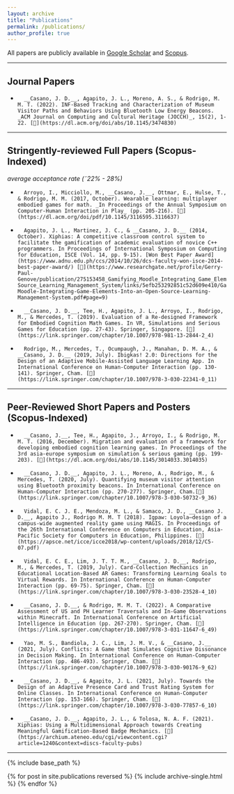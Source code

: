 ```yaml
---
layout: archive
title: "Publications"
permalink: /publications/
author_profile: true
---
```


All papers are publicly available in [Google Scholar](https://scholar.google.com/citations?user=79YLkoYAAAAJ&hl=en) and [Scopus](https://www.scopus.com/authid/detail.uri?authorId=57192978226).

---

## Journal Papers

*       __Casano, J. D.__, Agapito, J. L., Moreno, A. S., & Rodrigo, M. M. T. (2022). INF-Based Tracking and Characterization of Museum Visitor Paths and Behaviors Using Bluetooth Low Energy Beacons. _ACM Journal on Computing and Cultural Heritage (JOCCH)_, 15(2), 1-22. [📝](https://dl.acm.org/doi/abs/10.1145/3474830)

---

## Stringently-reviewed Full Papers (Scopus-Indexed)
_average acceptance rate (˜22% - 28%)_
*       Arroyo, I., Micciollo, M., __Casano, J.__, Ottmar, E., Hulse, T., & Rodrigo, M. M. (2017, October). Wearable learning: multiplayer embodied games for math. _In Proceedings of the Annual Symposium on Computer-Human Interaction in Play_ (pp. 205-216). [📝](https://dl.acm.org/doi/pdf/10.1145/3116595.3116637)
*       Agapito, J. L., Martinez, J. C., & __Casano, J. D.__ (2014, October). Xiphias: A competitive classroom control system to facilitate the gamification of academic evaluation of novice C++ programmers. In Proceedings of International Symposium on Computing for Education, ISCE (Vol. 14, pp. 9-15). [Won Best Paper Award](https://www.adnu.edu.ph/ccs/2014/10/26/dcs-faculty-won-isce-2014-best-paper-award/) [📝](https://www.researchgate.net/profile/Gerry-Paul-Genove/publication/275153458_Gamifying_Moodle_Integrating_Game_Elements_Into_an_Open-Source_Learning_Management_System/links/5efb253292851c52d609e410/Gamifying-Moodle-Integrating-Game-Elements-Into-an-Open-Source-Learning-Management-System.pdf#page=9)
*       __Casano, J. D.__, Tee, H., Agapito, J. L., Arroyo, I., Rodrigo, M., & Mercedes, T. (2019). Evaluation of a Re-designed Framework for Embodied Cognition Math Games. In VR, Simulations and Serious Games for Education (pp. 27-43). Springer, Singapore. [📝](https://link.springer.com/chapter/10.1007/978-981-13-2844-2_4)
*       Rodrigo, M., Mercedes, T., Ocumpaugh, J., Manahan, D. M. A., & __Casano, J. D.__ (2019, July). Ibigkas! 2.0: Directions for the Design of an Adaptive Mobile-Assisted Language Learning App. In International Conference on Human-Computer Interaction (pp. 130-141). Springer, Cham. [📝](https://link.springer.com/chapter/10.1007/978-3-030-22341-0_11)

---

## Peer-Reviewed Short Papers and Posters (Scopus-Indexed)

*       __Casano, J.__, Tee, H., Agapito, J., Arroyo, I., & Rodrigo, M. M. T. (2016, December). Migration and evaluation of a framework for developing embodied cognition learning games. In Proceedings of the 3rd asia-europe symposium on simulation & serious gaming (pp. 199-203). [📝](https://dl.acm.org/doi/abs/10.1145/3014033.3014035)
*       __Casano, J. D.__, Agapito, J. L., Moreno, A., Rodrigo, M., & Mercedes, T. (2020, July). Quantifying museum visitor attention using Bluetooth proximity beacons. In International Conference on Human-Computer Interaction (pp. 270-277). Springer, Cham.[📝](https://link.springer.com/chapter/10.1007/978-3-030-50732-9_36)
*       Vidal, E. C. J. E., Mendoza, M. L., & Samaco, J. D., __Casano J. D.__, Agapito J., Rodrigo M. M. T (2018). Igpaw: Loyola—design of a campus-wide augmented reality game using MAGIS. In Proceedings of the 26th International Conference on Computers in Education, Asia-Pacific Society for Computers in Education, Philippines. [📝](https://apsce.net/icce/icce2018/wp-content/uploads/2018/12/C5-07.pdf)
*       Vidal, E. C. E., Lim, J. T. T. M., __Casano, J. D.__, Rodrigo, M., & Mercedes, T. (2019, July). Card-Collection Mechanics in Educational Location-Based AR Games: Transforming Learning Goals to Virtual Rewards. In International Conference on Human-Computer Interaction (pp. 69-75). Springer, Cham. [📝](https://link.springer.com/chapter/10.1007/978-3-030-23528-4_10)
*       __Casano, J. D.__, & Rodrigo, M. M. T. (2022). A Comparative Assessment of US and PH Learner Traversals and In-Game Observations within Minecraft. In International Conference on Artificial Intelligence in Education (pp. 267-270). Springer, Cham. [📝](https://link.springer.com/chapter/10.1007/978-3-031-11647-6_49)
*       Yao, M. S., Bandiola, J. C., Lim, J. M. V., & __Casano, J.__ (2021, July). Conflicts: A Game that Simulates Cognitive Dissonance in Decision Making. In International Conference on Human-Computer Interaction (pp. 486-493). Springer, Cham. [📝](https://link.springer.com/chapter/10.1007/978-3-030-90176-9_62)
*       __Casano, J. D.__, & Agapito, J. L. (2021, July). Towards the Design of an Adaptive Presence Card and Trust Rating System for Online Classes. In International Conference on Human-Computer Interaction (pp. 153-166). Springer, Cham. [📝](https://link.springer.com/chapter/10.1007/978-3-030-77857-6_10)
*       __Casano, J. D.__, Agapito, J. L., & Tolosa, N. A. F. (2021). Xiphias: Using a Multidimensional Approach towards Creating Meaningful Gamification-Based Badge Mechanics. [📝](https://archium.ateneo.edu/cgi/viewcontent.cgi?article=1240&context=discs-faculty-pubs)

---

{% include base_path %}

{% for post in site.publications reversed %}
  {% include archive-single.html %}
{% endfor %}
